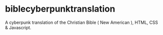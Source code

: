 # biblecyberpunktranslation
A cyberpunk translation of the Christian Bible ( New American ), HTML, CSS &amp; Javascript.
